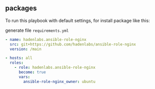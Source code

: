<!-- Space: Projects -->
<!-- Parent: AnsibleRoleNginx -->
<!-- Title: Examples AnsibleRoleNginx -->
<!-- Label: Examples -->
<!-- Include: ./../disclaimer.md -->
<!-- Include: ac:toc -->

## packages

To run this playbook with default settings, for install package like this:

generate file `requirements.yml`

```yaml
- name: hadenlabs.ansible-role-nginx
  src: git+https://github.com/hadenlabs/ansible-role-nginx
  version: /main
```

```yaml
- hosts: all
  roles:
    - role: hadenlabs.ansible-role-nginx
      become: true
      vars:
        ansible-role-nginx_owner: ubuntu
```
